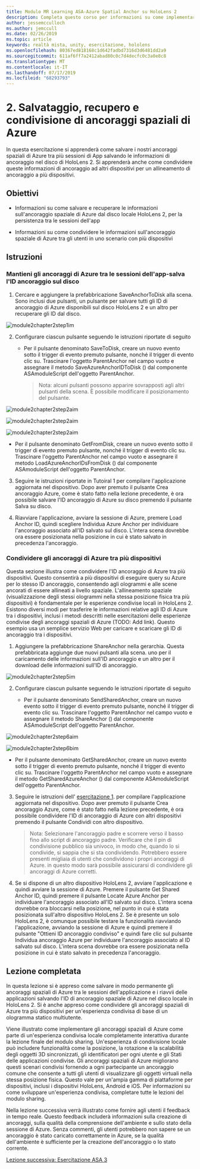 ```yaml
---
title: Modulo MR Learning ASA-Azure Spatial Anchor su HoloLens 2
description: Completa questo corso per informazioni su come implementare il riconoscimento volto di Azure in un'applicazione di realtà mista.
author: jessemcculloch
ms.author: jemccull
ms.date: 02/26/2019
ms.topic: article
keywords: realtà mista, unity, esercitazione, hololens
ms.openlocfilehash: 80367ed818168c1d642fadbd7316d3d6481dd2a9
ms.sourcegitcommit: 611af6ff7a2412abad80c0c7d4decfc0c3a0e8c8
ms.translationtype: MT
ms.contentlocale: it-IT
ms.lasthandoff: 07/17/2019
ms.locfileid: "68293793"
---
```

# <a name="2-saving-retrieving-and-sharing-azure-spatial-anchors"></a>2. Salvataggio, recupero e condivisione di ancoraggi spaziali di Azure

In questa esercitazione si apprenderà come salvare i nostri ancoraggi spaziali di Azure tra più sessioni di App salvando le informazioni di ancoraggio nel disco di HoloLens 2. Si apprenderà anche come condividere queste informazioni di ancoraggio ad altri dispositivi per un allineamento di ancoraggio a più dispositivi.

## <a name="objectives"></a>Obiettivi

* Informazioni su come salvare e recuperare le informazioni sull'ancoraggio spaziale di Azure dal disco locale HoloLens 2, per la persistenza tra le sessioni dell'app

* Informazioni su come condividere le informazioni sull'ancoraggio spaziale di Azure tra gli utenti in uno scenario con più dispositivi

## <a name="instructions"></a>Istruzioni

### <a name="persist-azure-anchors-between-app-sessions---save-anchor-id-to-disk"></a>Mantieni gli ancoraggi di Azure tra le sessioni dell'app-salva l'ID ancoraggio sul disco

1. Cercare e aggiungere la prefabbricazione SaveAnchorToDisk alla scena. Sono inclusi due pulsanti, un pulsante per salvare tutti gli ID di ancoraggio di Azure disponibili sul disco HoloLens 2 e un altro per recuperare gli ID dal disco.

![module2chapter2step1im](images/module2chapter2step1im.PNG)

2. Configurare ciascun pulsante seguendo le istruzioni riportate di seguito

   - Per il pulsante denominato SaveToDisk, creare un nuovo evento sotto il trigger di evento premuto pulsante, nonché il trigger di evento clic su. Trascinare l'oggetto ParentAnchor nel campo vuoto e assegnare il metodo SaveAzureAnchorIDToDisk () dal componente ASAmoduleScript dell'oggetto ParentAnchor.
   
     > Nota: alcuni pulsanti possono apparire sovrapposti agli altri pulsanti della scena. È possibile modificare il posizionamento del pulsante.

![module2chapter2step2aim](images/module2chapter2step2aim.PNG)

![module2chapter2step2aim](images/module2chapter2step2bim.PNG)

![module2chapter2step2aim](images/module2chapter2step2cim.PNG)


   - Per il pulsante denominato GetFromDisk, creare un nuovo evento sotto il trigger di evento premuto pulsante, nonché il trigger di evento clic su. Trascinare l'oggetto ParentAnchor nel campo vuoto e assegnare il metodo LoadAzureAnchorIDsFromDisk () dal componente ASAmoduleScript dell'oggetto ParentAnchor.

3. Seguire le istruzioni riportate in Tutoiral 1 per compilare l'applicazione aggiornata nel dispositivo. Dopo aver premuto il pulsante Crea ancoraggio Azure, come è stato fatto nella lezione precedente, è ora possibile salvare l'ID ancoraggio di Azure su disco premendo il pulsante Salva su disco.

4. Riavviare l'applicazione, avviare la sessione di Azure, premere Load Anchor ID, quindi scegliere Individua Azure Anchor per individuare l'ancoraggio associato all'ID salvato sul disco. L'intera scena dovrebbe ora essere posizionata nella posizione in cui è stato salvato in precedenza l'ancoraggio.

### <a name="share-azure-anchors-between-multiple-devices"></a>Condividere gli ancoraggi di Azure tra più dispositivi

Questa sezione illustra come condividere l'ID ancoraggio di Azure tra più dispositivi. Questo consentirà a più dispositivi di eseguire query su Azure per lo stesso ID ancoraggio, consentendo agli ologrammi e alle scene ancorati di essere allineati a livello spaziale. L'allineamento spaziale (visualizzazione degli stessi ologrammi nella stessa posizione fisica tra più dispositivi) è fondamentale per le esperienze condivise locali in HoloLens 2. Esistono diversi modi per trasferire le informazioni relative agli ID di Azure tra i dispositivi, inclusi i metodi descritti nelle esercitazioni delle esperienze condivise degli ancoraggi spaziali di Azure (TODO: Add link). Questo esempio usa un semplice servizio Web per caricare e scaricare gli ID di ancoraggio tra i dispositivi.

1. Aggiungere la prefabbricazione ShareAnchor nella gerarchia. Questa prefabbricata aggiunge due nuovi pulsanti alla scena. uno per il caricamento delle informazioni sull'ID ancoraggio e un altro per il download delle informazioni sull'ID di ancoraggio. 

![module2chapter2step5im](images/module2chapter2step5im.PNG)

2. Configurare ciascun pulsante seguendo le istruzioni riportate di seguito

   - Per il pulsante denominato SendSharedAnchor, creare un nuovo evento sotto il trigger di evento premuto pulsante, nonché il trigger di evento clic su. Trascinare l'oggetto ParentAnchor nel campo vuoto e assegnare il metodo ShareAnchor () dal componente ASAmoduleScript dell'oggetto ParentAnchor.

![module2chapter2step6aim](images/module2chapter2step6aim.PNG)

![module2chapter2step6bim](images/module2chapter2step6bim.PNG)

   - Per il pulsante denominato GetSharedAnchor, creare un nuovo evento sotto il trigger di evento premuto pulsante, nonché il trigger di evento clic su. Trascinare l'oggetto ParentAnchor nel campo vuoto e assegnare il metodo GetSharedAzureAnchor () dal componente ASAmoduleScript dell'oggetto ParentAnchor.

3. Seguire le istruzioni dell' [esercitazione 1](mrlearning-base-ch1.md). per compilare l'applicazione aggiornata nel dispositivo. Dopo aver premuto il pulsante Crea ancoraggio Azure, come è stato fatto nella lezione precedente, è ora possibile condividere l'ID di ancoraggio di Azure con altri dispositivi premendo il pulsante Condividi con altro dispositivo.

   > Nota: Selezionare l'ancoraggio padre e scorrere verso il basso fino allo script di ancoraggio padre. Verificare che il pin di condivisione pubblico sia univoco, in modo che, quando lo si condivide, si sappia che si sta condividendo. Potrebbero essere presenti migliaia di utenti che condividono i propri ancoraggi di Azure. in questo modo sarà possibile assicurarsi di condividere gli ancoraggi di Azure corretti.

4. Se si dispone di un altro dispositivo HoloLens 2, avviare l'applicazione e quindi avviare la sessione di Azure. Premere il pulsante Get Shared Anchor ID, quindi premere il pulsante Locate Azure Anchor per individuare l'ancoraggio associato all'ID salvato sul disco. L'intera scena dovrebbe ora bloccarsi nella posizione, nel punto in cui è stata posizionata sull'altro dispositivo HoloLens 2. Se è presente un solo HoloLens 2, è comunque possibile testare la funzionalità riavviando l'applicazione, avviando la sessione di Azure e quindi premere il pulsante "Ottieni ID ancoraggio condiviso" e quindi fare clic sul pulsante Individua ancoraggio Azure per individuare l'ancoraggio associato al ID salvato sul disco. L'intera scena dovrebbe ora essere posizionata nella posizione in cui è stato salvato in precedenza l'ancoraggio.

## <a name="congratulations"></a>Lezione completata
In questa lezione si è appreso come salvare in modo permanente gli ancoraggi spaziali di Azure tra le sessioni dell'applicazione e i riavvii delle applicazioni salvando l'ID di ancoraggio spaziale di Azure nel disco locale in HoloLens 2. Si è anche appreso come condividere gli ancoraggi spaziali di Azure tra più dispositivi per un'esperienza condivisa di base di un ologramma statico multiutente.

Viene illustrato come implementare gli ancoraggi spaziali di Azure come parte di un'esperienza condivisa locale completamente interattiva durante la lezione finale del modulo sharing. Un'esperienza di condivisione locale può includere funzionalità come la posizione, la rotazione e la scalabilità degli oggetti 3D sincronizzati, gli identificatori per ogni utente e gli Stati delle applicazioni condivise. Gli ancoraggi spaziali di Azure migliorano questi scenari condivisi fornendo a ogni partecipante un ancoraggio comune che consente a tutti gli utenti di visualizzare gli oggetti virtuali nella stessa posizione fisica. Questo vale per un'ampia gamma di piattaforme per dispositivi, inclusi i dispositivi HoloLens, Android e iOS. Per informazioni su come sviluppare un'esperienza condivisa, completare tutte le lezioni del modulo sharing.

Nella lezione successiva verrà illustrato come fornire agli utenti il feedback in tempo reale. Questo feedback includerà informazioni sulla creazione di ancoraggi, sulla qualità della comprensione dell'ambiente e sullo stato della sessione di Azure. Senza commenti, gli utenti potrebbero non sapere se un ancoraggio è stato caricato correttamente in Azure, se la qualità dell'ambiente è sufficiente per la creazione dell'ancoraggio o lo stato corrente.

[Lezione successiva: Esercitazione ASA 3](mrlearning-asa-ch3.md)

